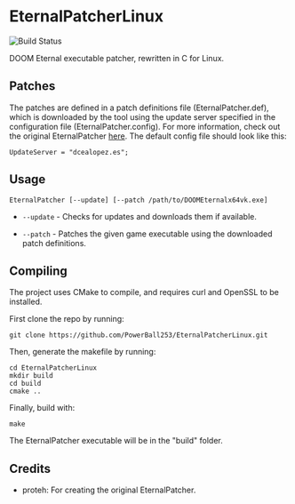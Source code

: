 # EternalPatcherLinux
![Build Status](https://github.com/PowerBall253/EternalPatcherLinux/actions/workflows/release.yml/badge.svg)

DOOM Eternal executable patcher, rewritten in C for Linux. 

## Patches
The patches are defined in a patch definitions file (EternalPatcher.def), which is downloaded by the tool using the update server specified in the configuration file (EternalPatcher.config). For more information, check out the original EternalPatcher [here](https://github.com/dcealopez/EternalPatcher). The default config file should look like this:
```
UpdateServer = "dcealopez.es";
```

## Usage
```
EternalPatcher [--update] [--patch /path/to/DOOMEternalx64vk.exe]
```
* `--update` - Checks for updates and downloads them if available.

* `--patch` - Patches the given game executable using the downloaded patch definitions.

## Compiling
The project uses CMake to compile, and requires curl and OpenSSL to be installed.

First clone the repo by running:

```
git clone https://github.com/PowerBall253/EternalPatcherLinux.git
```

Then, generate the makefile by running:
```
cd EternalPatcherLinux
mkdir build
cd build
cmake ..
```

Finally, build with:
```
make
```

The EternalPatcher executable will be in the "build" folder.

## Credits
* proteh: For creating the original EternalPatcher.
